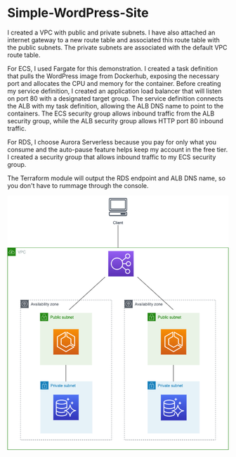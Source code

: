 # Simple-WordPress-Site

I created a VPC with public and private subnets. I have also attached an internet gateway to a new route table and associated this route table with the public subnets. The private subnets are associated with the default VPC route table.

For ECS, I used Fargate for this demonstration. I created a task definition that pulls the WordPress image from Dockerhub, exposing the necessary port and allocates the CPU and memory for the container. Before creating my service definition, I created an application load balancer that will listen on port 80 with a designated target group. The service definition connects the ALB with my task definition, allowing the ALB DNS name to point to the containers. The ECS security group allows inbound traffic from the ALB security group, while the ALB security group allows HTTP port 80 inbound traffic. 

For RDS, I choose Aurora Serverless because you pay for only what you consume and the auto-pause feature helps keep my account in the free tier. I created a security group that allows inbound traffic to my ECS security group.

The Terraform module will output the RDS endpoint and ALB DNS name, so you don't have to rummage through the console.


![ECS/ALB/RDS/VPC Architecture](arch.png)
